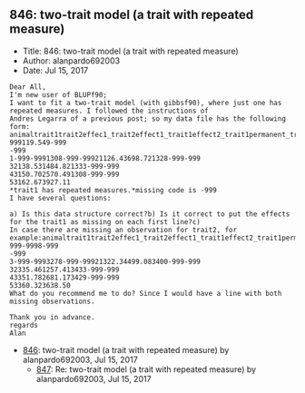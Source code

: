 ## 846: two-trait model (a trait with repeated measure)

- Title: 846: two-trait model (a trait with repeated measure)
- Author: alanpardo692003
- Date: Jul 15, 2017
```
Dear All,
I'm new user of BLUPf90;
I want to fit a two-trait model (with gibbsf90), where just one has repeated measures. I followed the instructions of
Andres Legarra of a previous post; so my data file has the following form:
animaltrait1trait2effec1_trait2effect1_trait1effect2_trait1permanent_trait1cov1_trait1cov2_trait11-999119.549-999
-999
1-999-9991308-999-99921126.43698.721328-999-999
32138.531484.821333-999-999
43150.702570.491308-999-999
53162.673927.11
*trait1 has repeated measures.*missing code is -999
I have several questions:

a) Is this data structure correct?b) Is it correct to put the effects for the trait1 as missing on each first line?c)
In case there are missing an observation for trait2, for
example:animaltrait1trait2effec1_trait2effect1_trait1effect2_trait1permanent_trait1cov1_trai1cov2_trait13-999-9998-999
-999
3-999-9993278-999-99921322.34499.083400-999-999
32335.461257.413433-999-999
43351.782681.173429-999-999
53360.323638.50
What do you recommend me to do? Since I would have a line with both missing observations.

Thank you in advance.
regards
Alan
```

- [846](0846.md): two-trait model (a trait with repeated measure) by alanpardo692003, Jul 15, 2017
    - [847](0847.md): Re: two-trait model (a trait with repeated measure) by alanpardo692003, Jul 15, 2017
